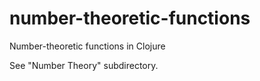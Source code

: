 number-theoretic-functions
==========================

Number-theoretic functions in Clojure

See "Number Theory" subdirectory.
